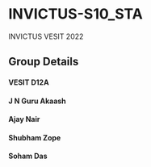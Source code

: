 # INVICTUS-S10_STA
INVICTUS VESIT 2022



## Group Details

#### **VESIT D12A**
#### J N Guru Akaash 
#### Ajay Nair       
#### Shubham Zope    
#### Soham Das       

